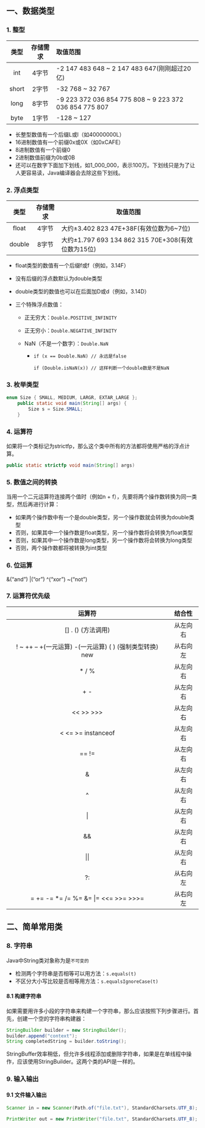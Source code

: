 ## 一、数据类型

### 1. 整型

| 类型  | 存储需求 | 取值范围                                               |
| :---: | :------: | :----------------------------------------------------- |
|  int  |  4字节   | -2 147 483 648 ~ 2 147 483 647(刚刚超过20亿)           |
| short |  2字节   | -32 768 ~  32 767                                      |
| long  |  8字节   | -9 223 372 036 854 775 808 ~ 9 223 372 036 854 775 807 |
| byte  |  1字节   | -128 ~ 127                                             |

- 长整型数值有一个后缀L或l（如40000000L）
- 16进制数值有一个前缀0x或0X（如0xCAFE）
- 8进制数值有一个前缀0
- 2进制数值前缀为0b或0B
- 还可以在数字下面加下划线，如1_000_000，表示100万。下划线只是为了让人更容易读，Java编译器会去除这些下划线。

### 2. 浮点类型

|  类型  | 存储需求 | 取值范围                                               |
| :----: | :------: | ------------------------------------------------------ |
| float  |  4字节   | 大约$\pm$3.402 823 47E+38F(有效位数为6~7位)            |
| double |  8字节   | 大约$\pm$1.797 693 134 862 315 70E+308(有效位数为15位) |

- float类型的数值有一个后缀f或f（例如，3.14F）

- 没有后缀的浮点数默认为double类型

- double类型的数值也可以在后面加D或d（例如，3.14D）

- 三个特殊浮点数值：

  - 正无穷大：`Double.POSITIVE_INFINITY`

  - 正无穷小：`Double.NEGATIVE_INFINITY`

  - NaN（不是一个数字）：`Double.NaN`

    - ```
      if (x == Double.NaN) // 永远是false
      
      if (Double.isNaN(x)) // 这样判断一个double数是不是NaN
      ```

### 3. 枚举类型

```java
enum Size { SMALL, MEDIUM, LARGR, EXTAR_LARGE };
	public static void main(String[] args) {
        Size s = Size.SMALL;
    }
```

### 4. 运算符

如果将一个类标记为strictfp，那么这个类中所有的方法都将使用严格的浮点计算。

```java
public static strictfp void main(String[] args)
```

### 5. 数值之间的转换

当用一个二元运算符连接两个值时（例如n + f），先要将两个操作数转换为同一类型，然后再进行计算：

- 如果两个操作数中有一个是double类型，另一个操作数就会转换为double类型
- 否则，如果其中一个操作数是float类型，另一个操作数将会转换为float类型
- 否则，如果其中一个操作数是long类型，另一个操作数将会转换为long类型
- 否则，两个操作数都将被转换为int类型

### 6. 位运算

&(“and”)	|(“or”)	^(“xor”) 	~(“not”)

### 7. 运算符优先级

|                         运算符                          |  结合性  |
| :-----------------------------------------------------: | :------: |
|                   [] . () (方法调用)                    | 从左向右 |
| ! ~ ++ – +(一元运算) -(一元运算) ( ) (强制类型转换) new | 从右向左 |
|                          * / %                          | 从左向右 |
|                           + -                           | 从左向右 |
|                        << >> >>>                        | 从左向右 |
|                  <  <=  >=  instanceof                  | 从左向右 |
|                         ==  !=                          | 从左向右 |
|                            &                            | 从左向右 |
|                            ^                            | 从左向右 |
|                           \|                            | 从左向右 |
|                           &&                            | 从左向右 |
|                          \|\|                           | 从左向右 |
|                           ?:                            | 从右向左 |
|      =  +=  -=  *=  /=  %=  &=  \|=  <<=  >>= >>>=      | 从右向左 |

## 二、简单常用类

### 8. 字符串

Java中String类对象称为是`不可变的`

- 检测两个字符串是否相等可以用方法：`s.equals(t)`
- 不区分大小写比较是否相等用方法：`s.equalsIgnoreCase(t)`

#### 8.1 构建字符串

如果需要用许多小段的字符串来构建一个字符串，那么应该按照下列步骤进行。首先，创建一个空的字符串构建器：

```java
StringBuilder builder = new StringBuilder();
builder.append("context");
String completedString = builder.toString();
```

StringBuffer效率稍低，但允许多线程添加或删除字符串，如果是在单线程中操作，应该使用StringBuilder。这两个类的API是一样的。

### 9. 输入输出

#### 9.1 文件输入输出

```java
Scanner in = new Scanner(Path.of("file.txt"), StandardCharsets.UTF_8);

PrintWriter out = new PrintWriter("file.txt", StandardCharsets.UTF_8);
```





























